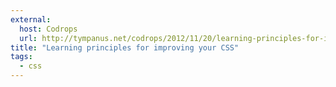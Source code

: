```yaml
---
external: 
  host: Codrops
  url: http://tympanus.net/codrops/2012/11/20/learning-principles-for-improving-your-css/
title: "Learning principles for improving your CSS"
tags:
  - css
---
```

